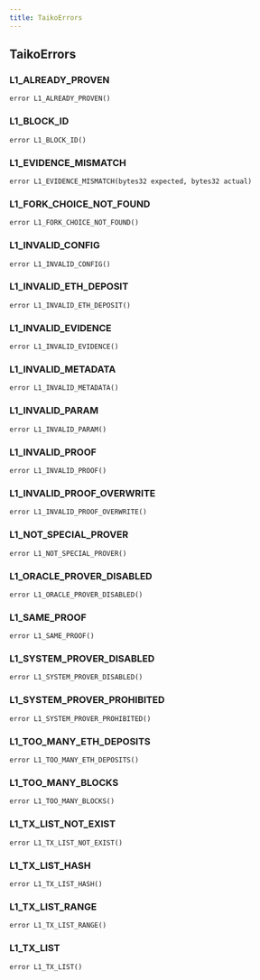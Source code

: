 ```yaml
---
title: TaikoErrors
---
```


## TaikoErrors

### L1_ALREADY_PROVEN

```solidity
error L1_ALREADY_PROVEN()
```

### L1_BLOCK_ID

```solidity
error L1_BLOCK_ID()
```

### L1_EVIDENCE_MISMATCH

```solidity
error L1_EVIDENCE_MISMATCH(bytes32 expected, bytes32 actual)
```

### L1_FORK_CHOICE_NOT_FOUND

```solidity
error L1_FORK_CHOICE_NOT_FOUND()
```

### L1_INVALID_CONFIG

```solidity
error L1_INVALID_CONFIG()
```

### L1_INVALID_ETH_DEPOSIT

```solidity
error L1_INVALID_ETH_DEPOSIT()
```

### L1_INVALID_EVIDENCE

```solidity
error L1_INVALID_EVIDENCE()
```

### L1_INVALID_METADATA

```solidity
error L1_INVALID_METADATA()
```

### L1_INVALID_PARAM

```solidity
error L1_INVALID_PARAM()
```

### L1_INVALID_PROOF

```solidity
error L1_INVALID_PROOF()
```

### L1_INVALID_PROOF_OVERWRITE

```solidity
error L1_INVALID_PROOF_OVERWRITE()
```

### L1_NOT_SPECIAL_PROVER

```solidity
error L1_NOT_SPECIAL_PROVER()
```

### L1_ORACLE_PROVER_DISABLED

```solidity
error L1_ORACLE_PROVER_DISABLED()
```

### L1_SAME_PROOF

```solidity
error L1_SAME_PROOF()
```

### L1_SYSTEM_PROVER_DISABLED

```solidity
error L1_SYSTEM_PROVER_DISABLED()
```

### L1_SYSTEM_PROVER_PROHIBITED

```solidity
error L1_SYSTEM_PROVER_PROHIBITED()
```

### L1_TOO_MANY_ETH_DEPOSITS

```solidity
error L1_TOO_MANY_ETH_DEPOSITS()
```

### L1_TOO_MANY_BLOCKS

```solidity
error L1_TOO_MANY_BLOCKS()
```

### L1_TX_LIST_NOT_EXIST

```solidity
error L1_TX_LIST_NOT_EXIST()
```

### L1_TX_LIST_HASH

```solidity
error L1_TX_LIST_HASH()
```

### L1_TX_LIST_RANGE

```solidity
error L1_TX_LIST_RANGE()
```

### L1_TX_LIST

```solidity
error L1_TX_LIST()
```
